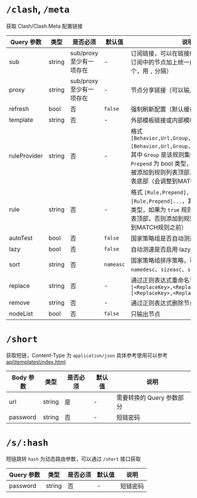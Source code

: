 # `/clash`, `/meta`

获取 Clash/Clash.Meta 配置链接

| Query 参数     | 类型     | 是否必须              | 默认值       | 说明                                                                                                                                                                          |
|--------------|--------|-------------------|-----------|-----------------------------------------------------------------------------------------------------------------------------------------------------------------------------|
| sub          | string | sub/proxy 至少有一项存在 | -         | 订阅链接，可以在链接结尾加上`#名称`，来给订阅中的节点加上统一前缀（可以输入多个，用 `,` 分隔）                                                                                                                         |
| proxy        | string | sub/proxy 至少有一项存在 | -         | 节点分享链接（可以输入多个，用 `,` 分隔）                                                                                                                                                     |
| refresh      | bool   | 否                 | `false`   | 强制刷新配置（默认缓存 5 分钟）                                                                                                                                                           |
| template     | string | 否                 | -         | 外部模板链接或内部模板名称                                                                                                                                                               |
| ruleProvider | string | 否                 | -         | 格式 `[Behavior,Url,Group,Prepend,Name],[Behavior,Url,Group,Prepend,Name]...`，其中 `Group` 是该规则集使用的策略组名，`Prepend` 为 bool 类型，如果为 `true` 规则将被添加到规则列表顶部，否则添加到规则列表底部（会调整到MATCH规则之前） | 
| rule         | string | 否                 | -         | 格式 `[Rule,Prepend],[Rule,Prepend]...`，其中 `Prepend` 为 bool 类型，如果为 `true` 规则将被添加到规则列表顶部，否则添加到规则列表底部（会调整到MATCH规则之前）                                                            | 
| autoTest     | bool   | 否                 | `false`   | 国家策略组是否自动测速                                                                                                                                                                 |
| lazy         | bool   | 否                 | `false`   | 自动测速是否启用 lazy                                                                                                                                                               |
| sort         | string | 否                 | `nameasc` | 国家策略组排序策略，可选值 `nameasc`、`namedesc`、`sizeasc`、`sizedesc`                                                                                                                     |
| replace      | string | 否                 | -         | 通过正则表达式重命名节点，格式 `[<ReplaceKey>,<ReplaceTo>],[<ReplaceKey>,<ReplaceTo>]...`                                                                                                  |
| remove       | string | 否                 | -         | 通过正则表达式删除节点                                                                                                                                                                 |
| nodeList     | bool   | 否                 | `false`   | 只输出节点                                                                                                                                                                       |                                                                                                                                                                       |

# `/short`

获取短链，Content-Type 为 `application/json`
具体参考使用可以参考 [api\templates\index.html](api/static/index.html)

| Body 参数  | 类型     | 是否必须 | 默认值 | 说明               |
|----------|--------|------|-----|------------------|
| url      | string | 是    | -   | 需要转换的 Query 参数部分 |
| password | string | 否    | -   | 短链密码             |

# `/s/:hash`

短链跳转
`hash` 为动态路由参数，可以通过 `/short` 接口获取

| Query 参数 | 类型     | 是否必须 | 默认值 | 说明   |
|----------|--------|------|-----|------|
| password | string | 否    | -   | 短链密码 |
